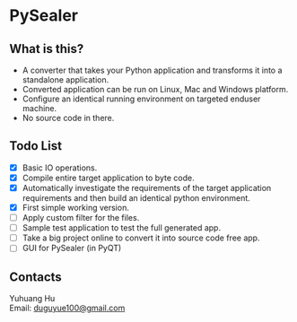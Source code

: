 # PySealer

## What is this?

+   A converter that takes your Python application and transforms it into
    a standalone application.
+   Converted application can be run on Linux, Mac and Windows platform.
+   Configure an identical running environment on targeted enduser machine.
+   No source code in there.

## Todo List

+   [x] Basic IO operations.
+   [x] Compile entire target application to byte code.
+   [x] Automatically investigate the requirements of the target application
        requirements and then build an identical python environment.
+   [x] First simple working version.
+   [ ] Apply custom filter for the files.
+   [ ] Sample test application to test the full generated app.
+   [ ] Take a big project online to convert it into source code free app.
+   [ ] GUI for PySealer (in PyQT)

## Contacts

Yuhuang Hu  
Email: duguyue100@gmail.com
